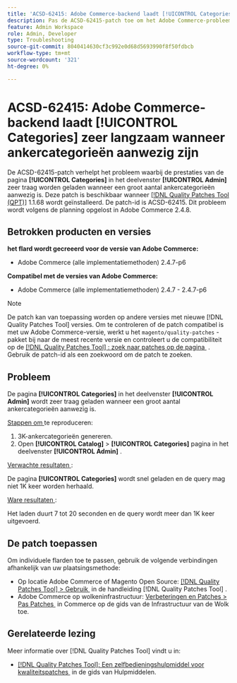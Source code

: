 ```yaml
---
title: 'ACSD-62415: Adobe Commerce-backend laadt [!UICONTROL Categories] zeer langzaam'
description: Pas de ACSD-62415-patch toe om het Adobe Commerce-probleem op te lossen, waarbij de prestaties van de pagina [!UICONTROL Categories] in het deelvenster [!UICONTROL Admin] zeer traag worden geladen wanneer een groot aantal ankercategorieën aanwezig zijn.
feature: Admin Workspace
role: Admin, Developer
type: Troubleshooting
source-git-commit: 8040414630cf3c992e0d68d5693990f8f50fdbcb
workflow-type: tm+mt
source-wordcount: '321'
ht-degree: 0%

---
```



# ACSD-62415: Adobe Commerce-backend laadt **[!UICONTROL Categories]** zeer langzaam wanneer ankercategorieën aanwezig zijn

De ACSD-62415-patch verhelpt het probleem waarbij de prestaties van de pagina **[!UICONTROL Categories]** in het deelvenster **[!UICONTROL Admin]** zeer traag worden geladen wanneer een groot aantal ankercategorieën aanwezig is. Deze patch is beschikbaar wanneer [[!DNL Quality Patches Tool (QPT)]](/help/tools/quality-patches-tool/quality-patches-tool-to-self-serve-quality-patches.md) 1.1.68 wordt geïnstalleerd. De patch-id is ACSD-62415. Dit probleem wordt volgens de planning opgelost in Adobe Commerce 2.4.8.

## Betrokken producten en versies

**het flard wordt gecreeerd voor de versie van Adobe Commerce:**

* Adobe Commerce (alle implementatiemethoden) 2.4.7-p6

**Compatibel met de versies van Adobe Commerce:**

* Adobe Commerce (alle implementatiemethoden) 2.4.7 - 2.4.7-p6

>[!NOTE]
>
>De patch kan van toepassing worden op andere versies met nieuwe [!DNL Quality Patches Tool] versies. Om te controleren of de patch compatibel is met uw Adobe Commerce-versie, werkt u het `magento/quality-patches` -pakket bij naar de meest recente versie en controleert u de compatibiliteit op de [[!DNL Quality Patches Tool] : zoek naar patches op de pagina &#x200B;](https://experienceleague.adobe.com/tools/commerce-quality-patches/index.html?lang=nl-NL) . Gebruik de patch-id als een zoekwoord om de patch te zoeken.

## Probleem

De pagina **[!UICONTROL Categories]** in het deelvenster **[!UICONTROL Admin]** wordt zeer traag geladen wanneer een groot aantal ankercategorieën aanwezig is.

<u> Stappen om </u> te reproduceren:

1. 3K-ankercategorieën genereren.
1. Open **[!UICONTROL Catalog]** > **[!UICONTROL Categories]** pagina in het deelvenster **[!UICONTROL Admin]** .

<u> Verwachte resultaten </u>:

De pagina **[!UICONTROL Categories]** wordt snel geladen en de query mag niet 1K keer worden herhaald.

<u> Ware resultaten </u>:

Het laden duurt 7 tot 20 seconden en de query wordt meer dan 1K keer uitgevoerd.

## De patch toepassen

Om individuele flarden toe te passen, gebruik de volgende verbindingen afhankelijk van uw plaatsingsmethode:

* Op locatie Adobe Commerce of Magento Open Source: [[!DNL Quality Patches Tool] > Gebruik &#x200B;](/help/tools/quality-patches-tool/usage.md) in de handleiding [!DNL Quality Patches Tool] .
* Adobe Commerce op wolkeninfrastructuur: [&#x200B; Verbeteringen en Patches > Pas Patches &#x200B;](https://experienceleague.adobe.com/docs/commerce-cloud-service/user-guide/develop/upgrade/apply-patches.html?lang=nl-NL) in Commerce op de gids van de Infrastructuur van de Wolk toe.

## Gerelateerde lezing

Meer informatie over [!DNL Quality Patches Tool] vindt u in:

* [[!DNL Quality Patches Tool]: Een zelfbedieningshulpmiddel voor kwaliteitspatches &#x200B;](/help/tools/quality-patches-tool/quality-patches-tool-to-self-serve-quality-patches.md) in de gids van Hulpmiddelen.
